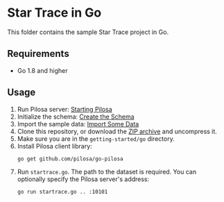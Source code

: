 # Star Trace in Go

This folder contains the sample Star Trace project in Go.

## Requirements

* Go 1.8 and higher

## Usage

1. Run Pilosa server: [Starting Pilosa](https://www.pilosa.com/docs/getting-started/#starting-pilosa)
2. Initialize the schema: [Create the Schema](https://www.pilosa.com/docs/getting-started/#create-the-schema)
3. Import the sample data: [Import Some Data](https://www.pilosa.com/docs/getting-started/#import-some-data)
4. Clone this repository, or download the [ZIP archive](https://github.com/pilosa/getting-started/archive/master.zip) and uncompress it.
4. Make sure you are in the `getting-started/go` directory.
4. Install Pilosa client library:
    ```
    go get github.com/pilosa/go-pilosa
    ```
5. Run `startrace.go`. The path to the dataset is required. You can optionally specify the Pilosa server's address:
    ```
    go run startrace.go .. :10101
    ```

